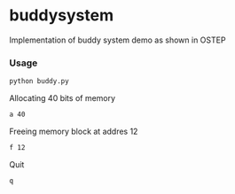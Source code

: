 # buddysystem
Implementation of buddy system demo as shown in OSTEP

### Usage
```bash
python buddy.py
```
Allocating 40 bits of memory
```bash
a 40
```
Freeing memory block at addres 12
```bash
f 12
```
Quit
```
q
```
